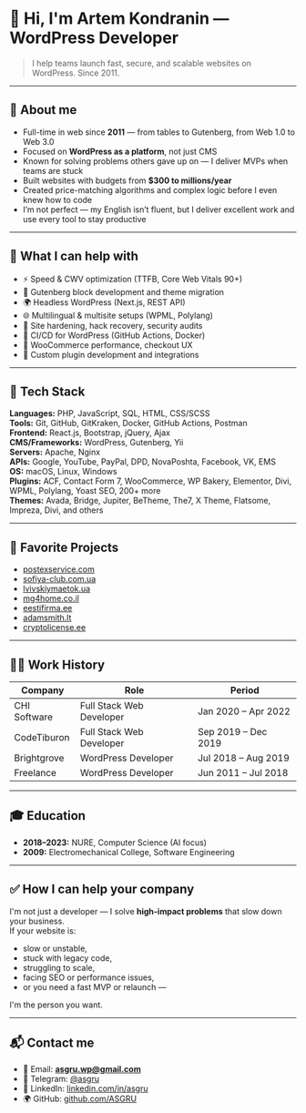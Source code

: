 # 👋 Hi, I'm Artem Kondranin — WordPress Developer

> I help teams launch fast, secure, and scalable websites on WordPress. Since 2011.

---

## 🧠 About me

- Full-time in web since **2011** — from tables to Gutenberg, from Web 1.0 to Web 3.0  
- Focused on **WordPress as a platform**, not just CMS  
- Known for solving problems others gave up on — I deliver MVPs when teams are stuck  
- Built websites with budgets from **$300 to millions/year**  
- Created price-matching algorithms and complex logic before I even knew how to code  
- I’m not perfect — my English isn’t fluent, but I deliver excellent work and use every tool to stay productive

---

## 💼 What I can help with

- ⚡ Speed & CWV optimization (TTFB, Core Web Vitals 90+)
- 🧱 Gutenberg block development and theme migration
- 🌍 Headless WordPress (Next.js, REST API)
- 🌐 Multilingual & multisite setups (WPML, Polylang)
- 🔐 Site hardening, hack recovery, security audits
- 🧪 CI/CD for WordPress (GitHub Actions, Docker)
- 🛒 WooCommerce performance, checkout UX
- 🧩 Custom plugin development and integrations

---

## 🧰 Tech Stack

**Languages:** PHP, JavaScript, SQL, HTML, CSS/SCSS  
**Tools:** Git, GitHub, GitKraken, Docker, GitHub Actions, Postman  
**Frontend:** React.js, Bootstrap, jQuery, Ajax  
**CMS/Frameworks:** WordPress, Gutenberg, Yii  
**Servers:** Apache, Nginx  
**APIs:** Google, YouTube, PayPal, DPD, NovaPoshta, Facebook, VK, EMS  
**OS:** macOS, Linux, Windows  
**Plugins:** ACF, Contact Form 7, WooCommerce, WP Bakery, Elementor, Divi, WPML, Polylang, Yoast SEO, 200+ more  
**Themes:** Avada, Bridge, Jupiter, BeTheme, The7, X Theme, Flatsome, Impreza, Divi, and others

---

## 🔧 Favorite Projects

- [postexservice.com](https://postexservice.com/ru/)  
- [sofiya-club.com.ua](https://sofiya-club.com.ua/)  
- [lvivskiymaetok.ua](https://lvivskiymaetok.ua/)  
- [mg4home.co.il](https://www.mg4home.co.il/)  
- [eestifirma.ee](https://www.eestifirma.ee/et/)  
- [adamsmith.lt](https://adamsmith.lt/en/)  
- [cryptolicense.ee](https://cryptolicense.ee/)

---

## 👨‍💻 Work History

| Company        | Role                     | Period           |
|----------------|--------------------------|------------------|
| CHI Software   | Full Stack Web Developer | Jan 2020 – Apr 2022 |
| CodeTiburon    | Full Stack Web Developer | Sep 2019 – Dec 2019 |
| Brightgrove    | WordPress Developer      | Jul 2018 – Aug 2019 |
| Freelance      | WordPress Developer      | Jun 2011 – Jul 2018 |

---

## 🎓 Education

- **2018–2023:** NURE, Computer Science (AI focus)  
- **2009:** Electromechanical College, Software Engineering

---

## ✅ How I can help your company

I'm not just a developer — I solve **high-impact problems** that slow down your business.  
If your website is:

- slow or unstable,  
- stuck with legacy code,  
- struggling to scale,  
- facing SEO or performance issues,  
- or you need a fast MVP or relaunch —  

I'm the person you want.

---

## 📬 Contact me

- 📧 Email: **asgru.wp@gmail.com**  
- 💬 Telegram: [@asgru](https://t.me/asgru)  
- 🔗 LinkedIn: [linkedin.com/in/asgru](https://www.linkedin.com/in/asgru)  
- 🌍 GitHub: [github.com/ASGRU](https://github.com/ASGRU)  
